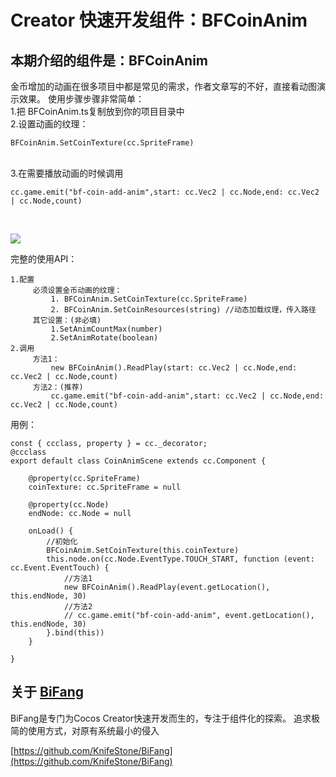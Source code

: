 # Creator 快速开发组件：BFCoinAnim
## 
## 本期介绍的组件是：BFCoinAnim
金币增加的动画在很多项目中都是常见的需求，作者文章写的不好，直接看动图演示效果。
使用步骤步骤非常简单：
</br>
1.把 BFCoinAnim.ts复制放到你的项目目录中
</br>
2.设置动画的纹理：
```
BFCoinAnim.SetCoinTexture(cc.SpriteFrame)
```
</br>
3.在需要播放动画的时候调用

```
cc.game.emit("bf-coin-add-anim",start: cc.Vec2 | cc.Node,end: cc.Vec2 | cc.Node,count)
```
</br>

![](./coinanim.gif)

完整的使用API：
```
1.配置
     必须设置金币动画的纹理：
         1. BFCoinAnim.SetCoinTexture(cc.SpriteFrame)
         2. BFCoinAnim.SetCoinResources(string) //动态加载纹理，传入路径
     其它设置：(非必填)
         1.SetAnimCountMax(number)
         2.SetAnimRotate(boolean)
2.调用
     方法1：
         new BFCoinAnim().ReadPlay(start: cc.Vec2 | cc.Node,end: cc.Vec2 | cc.Node,count)
     方法2：(推荐)
         cc.game.emit("bf-coin-add-anim",start: cc.Vec2 | cc.Node,end: cc.Vec2 | cc.Node,count)
```
用例：
```
const { ccclass, property } = cc._decorator;
@ccclass
export default class CoinAnimScene extends cc.Component {

    @property(cc.SpriteFrame)
    coinTexture: cc.SpriteFrame = null

    @property(cc.Node)
    endNode: cc.Node = null

    onLoad() {
        //初始化
        BFCoinAnim.SetCoinTexture(this.coinTexture)
        this.node.on(cc.Node.EventType.TOUCH_START, function (event: cc.Event.EventTouch) {
            //方法1
            new BFCoinAnim().ReadPlay(event.getLocation(), this.endNode, 30)
            //方法2
            // cc.game.emit("bf-coin-add-anim", event.getLocation(), this.endNode, 30)
        }.bind(this))
    }

}
```

## 关于 [BiFang](https://github.com/KnifeStone/BiFang)
BiFang是专门为Cocos Creator快速开发而生的，专注于组件化的探索。
追求极简的使用方式，对原有系统最小的侵入

[https://github.com/KnifeStone/BiFang](https://github.com/KnifeStone/BiFang)
